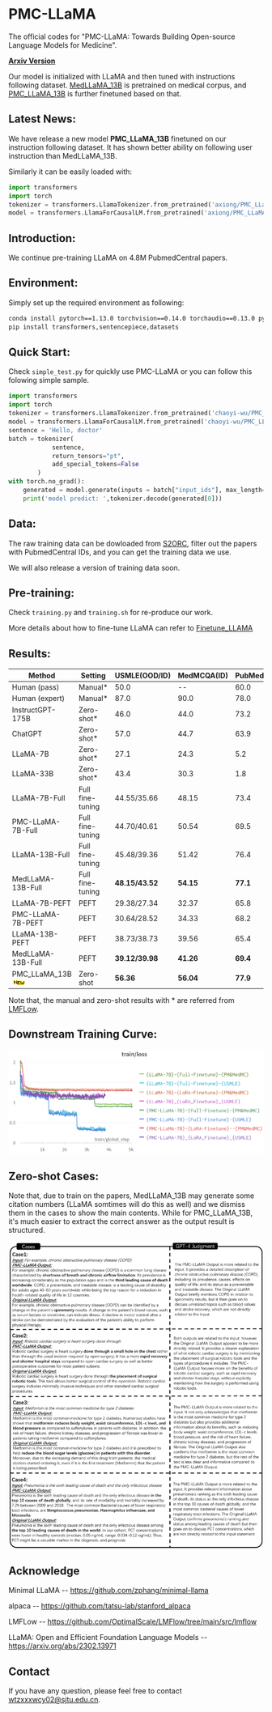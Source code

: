 # PMC-LLaMA

The official codes for "PMC-LLaMA: Towards Building Open-source Language Models for Medicine". 

[**Arxiv Version**](https://arxiv.org/abs/2304.14454)


Our model is initialized with LLaMA and then tuned with instructions following dataset.
[MedLLaMA_13B](https://huggingface.co/chaoyi-wu/MedLLaMA_13B) is pretrained on medical corpus, and [PMC_LLaMA_13B](https://huggingface.co/axiong/PMC_LLaMA_13B) is further finetuned based on that.



## Latest News:

We have release a new model **PMC_LLaMA_13B** finetuned on our instruction following dataset.
It has shown better ability on following user instruction than MedLLaMA_13B.

Similarly it can be easily loaded with:

```python
import transformers
import torch
tokenizer = transformers.LlamaTokenizer.from_pretrained('axiong/PMC_LLaMA_13B')
model = transformers.LlamaForCausalLM.from_pretrained('axiong/PMC_LLaMA_13B')
```

## Introduction:

We continue pre-training LLaMA on 4.8M PubmedCentral papers.

## Environment:
Simply set up the required environment as following:
```bash
conda install pytorch==1.13.0 torchvision==0.14.0 torchaudio==0.13.0 pytorch-cuda=11.6 -c pytorch -c nvidia
pip install transformers,sentencepiece,datasets
```

## Quick Start:
Check `simple_test.py` for quickly use PMC-LLaMA or you can follow this folowing simple sample.

```python
import transformers
import torch
tokenizer = transformers.LlamaTokenizer.from_pretrained('chaoyi-wu/PMC_LLAMA_7B')
model = transformers.LlamaForCausalLM.from_pretrained('chaoyi-wu/PMC_LLAMA_7B')
sentence = 'Hello, doctor' 
batch = tokenizer(
            sentence,
            return_tensors="pt", 
            add_special_tokens=False
        )
with torch.no_grad():
    generated = model.generate(inputs = batch["input_ids"], max_length=200, do_sample=True, top_k=50)
    print('model predict: ',tokenizer.decode(generated[0]))
```

## Data:
The raw training data can be dowloaded from [S2ORC](https://github.com/allenai/s2orc), filter out the papers with PubmedCentral IDs, and you can get the training data we use. 

We will also release a version of training data soon.

## Pre-training:
Check `training.py` and `training.sh` for re-produce our work. 

More details about how to fine-tune LLaMA can refer to [Finetune_LLAMA](https://github.com/chaoyi-wu/Finetune_LLAMA)

## Results:
| Method              | Setting             | USMLE(OOD/ID) | MedMCQA(ID) | PubMedQA(ID) |
|---------------------|---------------------|------------------|--------------|------------------|
| Human (pass)        | Manual*             | 50.0            | --            | 60.0           |
| Human (expert)      | Manual*             | 87.0            | 90.0         | 78.0           |
| InstructGPT-175B    | Zero-shot*          | 46.0            | 44.0         | 73.2           |
| ChatGPT             | Zero-shot*          | 57.0            | 44.7         | 63.9           |
| LLaMA-7B            | Zero-shot*          | 27.1            | 24.3         | 5.2             |
| LLaMA-33B           | Zero-shot*          | 43.4            | 30.3         | 1.8             |
| LLaMA-7B-Full  | Full fine-tuning   | 44.55/35.66     | 48.15        | 73.4          |
| PMC-LLaMA-7B-Full | Full fine-tuning | 44.70/40.61     | 50.54        | 69.5          |
| LLaMA-13B-Full  | Full fine-tuning   | 45.48/39.36     | 51.42        | 76.4          |
| MedLLaMA-13B-Full | Full fine-tuning | **48.15/43.52**     | **54.15**        | **77.1**          |
| LLaMA-7B-PEFT  | PEFT               | 29.38/27.34     | 32.37        | 65.8          |
| PMC-LLaMA-7B-PEFT | PEFT             | 30.64/28.52     | 34.33        | 68.2          |
| LLaMA-13B-PEFT  | PEFT               | 38.73/38.73     | 39.56        | 65.4          |
| MedLLaMA-13B-Full | PEFT | **39.12/39.98**     | **41.26**        | **69.4**         |
| PMC_LLaMA_13B ![](./figures/new.gif) | Zero-shot | **56.36**   | **56.04**  | **77.9**  |


Note that, the manual and zero-shot results with * are referred from [LMFLow](https://github.com/OptimalScale/LMFlow/tree/main/src/lmflow).

## Downstream Training Curve:
<img src=./figures/training_curve.png/>

## Zero-shot Cases:
Note that, due to train on the papers, MedLLaMA_13B may generate some citation numbers (LLaMA somtimes will do this as well) and we dismiss them in the cases to show the main contents.
While for PMC_LLaMA_13B, it's much easier to extract the correct answer as the output result is structured.

<img src=./figures/zero-shot_cases.png/>

## Acknowledge
Minimal LLaMA -- https://github.com/zphang/minimal-llama

alpaca -- https://github.com/tatsu-lab/stanford_alpaca

LMFLow -- https://github.com/OptimalScale/LMFlow/tree/main/src/lmflow

LLaMA: Open and Efficient Foundation Language Models -- https://arxiv.org/abs/2302.13971

## Contact
If you have any question, please feel free to contact wtzxxxwcy02@sjtu.edu.cn.

